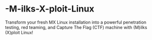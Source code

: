 # -M-ilks-X-ploit-Linux
Transform your fresh MX Linux installation into a powerful penetration testing, red teaming, and Capture The Flag (CTF) machine with (M)ilks (X)ploit Linux!
